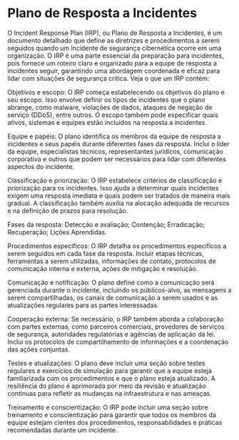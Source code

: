 # Plano de Resposta a Incidentes
O Incident Response Plan (IRP), ou Plano de Resposta a Incidentes, é um documento detalhado que define as diretrizes e procedimentos a serem seguidos quando um incidente de segurança cibernética ocorre em uma organização. O IRP é uma parte essencial da preparação para incidentes, pois fornece um roteiro claro e organizado para a equipe de resposta a incidentes seguir, garantindo uma abordagem coordenada e eficaz para lidar com situações de segurança crítica. Veja o que um IRP contém:

Objetivos e escopo: O IRP começa estabelecendo os objetivos do plano e seu escopo. Isso envolve definir os tipos de incidentes que o plano abrange, como malware, violações de dados, ataques de negação de serviço (DDoS), entre outros. O escopo também pode especificar quais ativos, sistemas e equipes estão incluídos na resposta a incidentes.

Equipe e papéis: O plano identifica os membros da equipe de resposta a incidentes e seus papéis durante diferentes fases da resposta. Inclui o líder da equipe, especialistas técnicos, representantes jurídicos, comunicação corporativa e outros que podem ser necessários para lidar com diferentes aspectos do incidente.

Classificação e priorização: O IRP estabelece critérios de classificação e priorização para os incidentes. Isso ajuda a determinar quais incidentes exigem uma resposta imediata e quais podem ser tratados de maneira mais gradual. A classificação também auxilia na alocação adequada de recursos e na definição de prazos para resolução.

Fases da resposta: Detecção e avaliação; Contenção; Erradicação; Recuperação; Lições Aprendidas.

Procedimentos específicos: O IRP detalha os procedimentos específicos a serem seguidos em cada fase da resposta. Incluir etapas técnicas, ferramentas a serem utilizadas, informações de contato, protocolos de comunicação interna e externa, ações de mitigação e resolução.

Comunicação e notificação: O plano define como a comunicação será gerenciada durante o incidente, incluindo os públicos-alvo, as mensagens a serem compartilhadas, os canais de comunicação a serem usados e as atualizações regulares para as partes interessadas.

Cooperação externa: Se necessário, o IRP também aborda a colaboração com partes externas, como parceiros comerciais, provedores de serviços de segurança, autoridades regulatórias e agências de aplicação da lei. Inclui os protocolos de compartilhamento de informações e a coordenação das ações conjuntas.

Testes e atualizações: O plano deve incluir uma seção sobre testes regulares e exercícios de simulação para garantir que a equipe esteja familiarizada com os procedimentos e que o plano esteja atualizado. A resiliência do plano é aprimorada por meio da revisão e atualização contínuas para refletir as mudanças na infraestrutura e nas ameaças.

Treinamento e conscientização: O IRP pode incluir uma seção sobre treinamento e conscientização para garantir que todos os membros da equipe estejam cientes dos procedimentos, responsabilidades e práticas recomendadas durante um incidente.